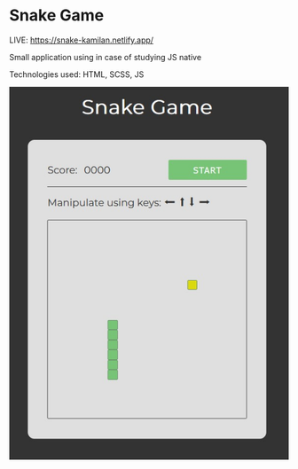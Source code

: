 # Snake Game

LIVE: https://snake-kamilan.netlify.app/

Small application using in case of studying JS native

Technologies used:
HTML, SCSS, JS

![view on application](./snake.jpg)

